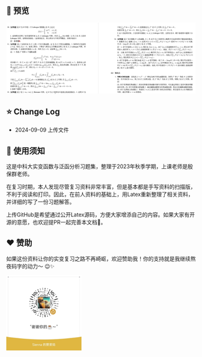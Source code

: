 ## 📌 预览
<img src="figures/preview.png" alt="支付宝" style="height: auto;">

## :star: Change Log
* 2024-09-09 上传文件

## :sunflower: 使用须知
这是中科大实变函数与泛函分析习题集，整理于2023年秋季学期，上课老师是殷保群老师。

在复习时期，本人发现尽管复习资料非常丰富，但是基本都是手写资料的扫描版，不利于阅读和打印。因此，在前人资料的基础上，用Latex重新整理了相关资料，并详细的写了一份习题解答。

上传GitHub是希望通过公开Latex源码，方便大家增添自己的内容。如果大家有开源的意愿，也欢迎提PR一起完善本文档:rocket:。

## :heart: 赞助
如果这份资料让你的实变复习之路不再崎岖，欢迎赞助我！你的支持就是我继续熬夜码字的动力～ 😉✨

<img src="figures/wechatpay.jpg" alt="微信" style="width: 200px; height: auto;">